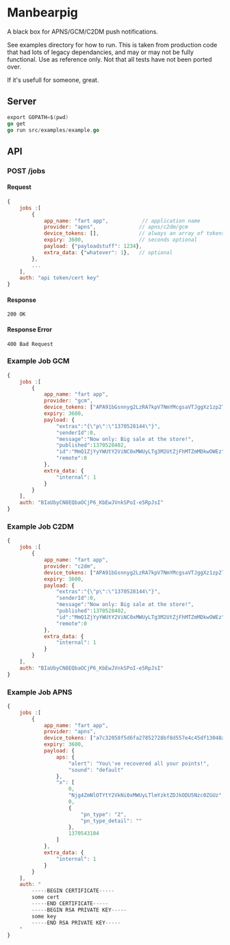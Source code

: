 # Manbearpig
A black box for APNS/GCM/C2DM push notifications.

See examples directory for how to run. This is taken from production code that had
lots of legacy dependancies, and may or may not
be fully functional. Use as reference only.
Not that all tests have not been ported over.

If it's usefull for someone, great.

## Server

```go
export GOPATH=$(pwd)
go get 
go run src/examples/example.go
```

## API

### POST /jobs

#### Request
```javascript
{
	jobs :[
		{
			app_name: "fart app",           // application name
			provider: "apns",              // apns/c2dm/gcm
			device_tokens: [],             // always an array of tokens to send payload to
			expiry: 3600,                  // seconds optional
			payload: {"payloadstuff": 1234},
			extra_data: {"whatever": 1},   // optional
		},
		...
	],
	auth: "api token/cert key"
}
```

#### Response
```
200 OK
```

#### Response Error
```
400 Bad Request
```

### Example Job GCM
```javascript
{
	jobs :[ 
		{
			app_name: "fart app",
			provider: "gcm",
			device_tokens: ["APA91bGsnnyg2LzRA7kpV7NmYMcgsaVTJggXz1zp2TWtU6ZRDPA-N4FEBV3lnG1wM-hqGNhZbbQ81lHzwlKvYgr0ukGIqg3YQsY4txJiaNTQy98vYr-cagW1K9EfN9t_esP1BHJo_XO4JrM3nv5H84u7H9tjJK0ChYAlnt6Ihab_L9wuWbKVBns"],
			expiry: 3600,
			payload: {
				"extras":"{\"p\":\"1370528144\"}",
				"senderId":0,
				"message":"Now only: Big sale at the store!",
				"published":1370528402,
				"id":"MmQ1ZjYyYWUtY2ViNC0xMWUyLTg3M2UtZjFhMTZmMDkwOWEz",
				"remote":0
			},
			extra_data: {
				"internal": 1
			}
		}
	],
	auth: "BIaUbyCN8EQbaOCjP6_KbEwJVnkSPoI-e5RpJsI"
}
```

### Example Job C2DM
```javascript
{
	jobs :[ 
		{
			app_name: "fart app",
			provider: "c2dm",
			device_tokens: ["APA91bGsnnyg2LzRA7kpV7NmYMcgsaVTJggXz1zp2TWtU6ZRDPA-N4FEBV3lnG1wM-hqGNhZbbQ81lHzwlKvYgr0ukGIqg3YQsY4txJiaNTQy98vYr-cagW1K9EfN9t_esP1BHJo_XO4JrM3nv5H84u7H9tjJK0ChYAlnt6Ihab_L9wuWbKVBns"],
			expiry: 3600,
			payload: {
				"extras":"{\"p\":\"1370528144\"}",
				"senderId":0,
				"message":"Now only: Big sale at the store!",
				"published":1370528402,
				"id":"MmQ1ZjYyYWUtY2ViNC0xMWUyLTg3M2UtZjFhMTZmMDkwOWEz",
				"remote":0
			},
			extra_data: {
				"internal": 1
			}
		}
	],
	auth: "BIaUbyCN8EQbaOCjP6_KbEwJVnkSPoI-e5RpJsI"
}
```

### Example Job APNS
```javascript
{
	jobs :[ 
		{
			app_name: "fart app",
			provider: "apns",
			device_tokens: ["a7c32058f5d6fa27852728bf8d557e4c45df13048a8475b4f88ae904a579nf97"],
			expiry: 3600,
			payload: {
				aps: {
					"alert": "You\'ve recovered all your points!",
					"sound": "default"
				},
				"x": [
					0,
					"Njg4ZmNlOTYtY2VkNi0xMWUyLTlmYzktZDJkODU5Nzc0ZGUz",
					0,
					{
						"pn_type": "2",
						"pn_type_detail": ""
					},
					1370543104
				]
			},
			extra_data: {
				"internal": 1
			}
		}
	],
	auth: "
		-----BEGIN CERTIFICATE-----
		some cert
		-----END CERTIFICATE-----
		-----BEGIN RSA PRIVATE KEY-----
		some key
		-----END RSA PRIVATE KEY-----
	"
}
```
